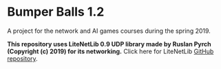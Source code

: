 # Bumper Balls 1.2
A project for the network and AI games courses during the spring 2019.

**This repository uses LiteNetLib 0.9 UDP library made by Ruslan Pyrch (Copyright (c) 2019) for its networking.**
Click here for LiteNetLib [GitHub repository](https://github.com/RevenantX/LiteNetLib).
